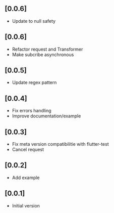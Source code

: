 ## [0.0.6]
* Update to null safety

## [0.0.6]

* Refactor request and Transformer
* Make subcribe asynchronous

## [0.0.5]

* Update regex pattern

## [0.0.4]

* Fix errors handling
* Improve documentation/example

## [0.0.3]

* Fix meta version compatibilitie with flutter-test
* Cancel request

## [0.0.2]

* Add example

## [0.0.1]

* Initial version
